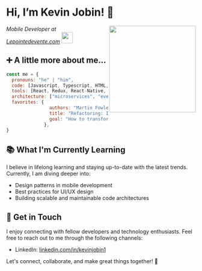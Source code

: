 <!---
kjobin/kjobin is a ✨ special ✨ repository because its `README.md` (this file) appears on your GitHub profile.
You can click the Preview link to take a look at your changes.
--->

# Hi, I’m Kevin Jobin! 👋 
<img align='right' src="https://media.giphy.com/media/2IudUHdI075HL02Pkk/giphy.gif" width="230">
<p>
  <em>Mobile Developer at <a href="https://lepointdevente.com">Lepointedevente.com</a></em>
  <img src="https://media.giphy.com/media/WUlplcMpOCEmTGBtBW/giphy.gif" width="30"> 
</p>

## ➕ A little more about me...

```javascript
const me = {
  pronouns: "he" | "him",
  code: [Javascript, Typescript, HTML, CSS, Go, Python, Java],
  tools: [React, Redux, React-Native, Node, Nest, Storybook, Styled-Components, Jest, Docker],
  architecture: ["microservices", "event-driven", "test driven design"],
  favorites: {
                authors: "Martin Fowler, Kent Beck",
                title: "Refactoring: Improving the Design of Existing Code",
                goal: "How to transform code with safe and rapid process, vital to keeping it cheap and easy to modify for future needs."
              },
}
```

## 📚 What I'm Currently Learning

I believe in lifelong learning and staying up-to-date with the latest trends. Currently, I am diving deeper into:

- Design patterns in mobile development
- Best practices for UI/UX design
- Building scalable and maintainable code architectures

## 💬 Get in Touch

I enjoy connecting with fellow developers and technology enthusiasts. Feel free to reach out to me through the following channels:

- LinkedIn: [linkedin.com/in/kevinjobin1](https://www.linkedin.com/in/kevinjobin1)

Let's connect, collaborate, and make great things together! 🚀
